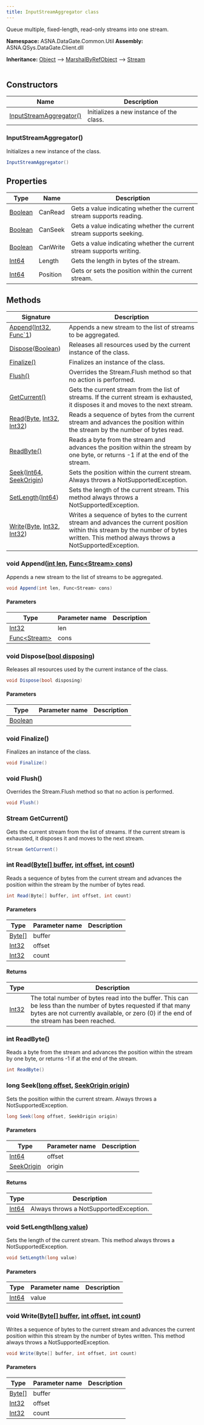 ```yaml
---
title: InputStreamAggregator class
---
```


Queue multiple, fixed-length, read-only streams into one stream.

**Namespace:** ASNA.DataGate.Common.Util
**Assembly:** ASNA.QSys.DataGate.Client.dll

**Inheritance:** [Object](https://docs.microsoft.com/en-us/dotnet/api/system.object) --> [MarshalByRefObject](https://learn.microsoft.com/en-us/dotnet/api/system.marshalbyrefobject?view=net-8.0) --> [Stream](https://learn.microsoft.com/en-us/dotnet/api/system.io.stream?view=net-8.0)
<br>
<br>

## Constructors

| Name | Description |
| --- | --- |
| [InputStreamAggregator()](#inputstreamaggregator) | Initializes a new instance of the  class.

### InputStreamAggregator()

Initializes a new instance of the  class.

```cs
InputStreamAggregator()
```

## Properties

| Type | Name | Description
| --- | --- | --- 
| [Boolean](https://docs.microsoft.com/en-us/dotnet/api/system.boolean) | CanRead | Gets a value indicating whether the current stream supports reading. |
| [Boolean](https://docs.microsoft.com/en-us/dotnet/api/system.boolean) | CanSeek | Gets a value indicating whether the current stream supports seeking. |
| [Boolean](https://docs.microsoft.com/en-us/dotnet/api/system.boolean) | CanWrite | Gets a value indicating whether the current stream supports writing. |
| [Int64](https://learn.microsoft.com/en-us/dotnet/csharp/language-reference/builtin-types/integral-numeric-types) | Length | Gets the length in bytes of the stream. |
| [Int64](https://learn.microsoft.com/en-us/dotnet/csharp/language-reference/builtin-types/integral-numeric-types) | Position | Gets or sets the position within the current stream. |

## Methods

| Signature | Description |
| --- | --- |
| [Append](#void-appendint-len-func-stream-cons)([Int32](https://docs.microsoft.com/en-us/dotnet/api/system.int32), [Func`1](https://learn.microsoft.com/en-us/dotnet/api/system.func-2?view=net-8.0)) | Appends a new stream to the list of streams to be aggregated.
| [Dispose](#void-disposebool-disposing)([Boolean](https://docs.microsoft.com/en-us/dotnet/api/system.boolean)) | Releases all resources used by the current instance of the  class.
| [Finalize()](#void-finalize) | Finalizes an instance of the  class.
| [Flush()](#void-flush) | Overrides the Stream.Flush method so that no action is performed.
| [GetCurrent()](#stream-getcurrent) | Gets the current stream from the list of streams. If the current stream is exhausted, it disposes it and moves to the next stream.
| [Read](#int-readbyte--buffer-int-offset-int-count)([Byte](https://docs.microsoft.com/en-us/dotnet/api/system.byte), [Int32](https://docs.microsoft.com/en-us/dotnet/api/system.int32), [Int32](https://docs.microsoft.com/en-us/dotnet/api/system.int32)) | Reads a sequence of bytes from the current stream and advances the position within the stream by the number of bytes read.
| [ReadByte()](#int-readbyte) | Reads a byte from the stream and advances the position within the stream by one byte, or returns -1 if at the end of the stream.
| [Seek](#long-seeklong-offset-seekorigin-origin)([Int64](https://docs.microsoft.com/en-us/dotnet/api/system.int64), [SeekOrigin](https://learn.microsoft.com/en-us/dotnet/api/system.io.seekorigin?view=net-8.0)) | Sets the position within the current stream. Always throws a NotSupportedException.
| [SetLength](#void-setlengthlong-value)([Int64](https://docs.microsoft.com/en-us/dotnet/api/system.int64)) | Sets the length of the current stream. This method always throws a NotSupportedException.
| [Write](#void-writebyte--buffer-int-offset-int-count)([Byte](https://docs.microsoft.com/en-us/dotnet/api/system.byte), [Int32](https://docs.microsoft.com/en-us/dotnet/api/system.int32), [Int32](https://docs.microsoft.com/en-us/dotnet/api/system.int32)) | Writes a sequence of bytes to the current stream and advances the current position within this stream by the number of bytes written. This method always throws a NotSupportedException.

### void Append([int len](https://learn.microsoft.com/en-us/dotnet/csharp/language-reference/builtin-types/integral-numeric-types), [Func\<Stream\> cons](https://learn.microsoft.com/en-us/dotnet/api/system.func-2?view=net-8.0))

Appends a new stream to the list of streams to be aggregated.

```cs
void Append(int len, Func<Stream> cons)
```

#### Parameters

| Type | Parameter name | Description
| --- | --- | ---
| [Int32](https://docs.microsoft.com/en-us/dotnet/api/system.int32) | len | 
| [Func\<Stream\>](https://learn.microsoft.com/en-us/dotnet/api/system.func-2?view=net-8.0) | cons | 

### void Dispose([bool disposing](https://docs.microsoft.com/en-us/dotnet/api/system.boolean))

Releases all resources used by the current instance of the  class.

```cs
void Dispose(bool disposing)
```

#### Parameters

| Type | Parameter name | Description
| --- | --- | ---
| [Boolean](https://docs.microsoft.com/en-us/dotnet/api/system.boolean) |  | 

### void Finalize()

Finalizes an instance of the  class.

```cs
void Finalize()
```

### void Flush()

Overrides the Stream.Flush method so that no action is performed.

```cs
void Flush()
```

### Stream GetCurrent()

Gets the current stream from the list of streams. If the current stream is exhausted, it disposes it and moves to the next stream.

```cs
Stream GetCurrent()
```

### int Read([Byte\[\] buffer](https://docs.microsoft.com/en-us/dotnet/api/system.byte), [int offset](https://learn.microsoft.com/en-us/dotnet/csharp/language-reference/builtin-types/integral-numeric-types), [int count](https://learn.microsoft.com/en-us/dotnet/csharp/language-reference/builtin-types/integral-numeric-types))

Reads a sequence of bytes from the current stream and advances the position within the stream by the number of bytes read.

```cs
int Read(Byte[] buffer, int offset, int count)
```

#### Parameters

| Type | Parameter name | Description
| --- | --- | ---
| [Byte\[\]](https://docs.microsoft.com/en-us/dotnet/api/system.byte) | buffer | 
| [Int32](https://docs.microsoft.com/en-us/dotnet/api/system.int32) | offset | 
| [Int32](https://docs.microsoft.com/en-us/dotnet/api/system.int32) | count | 

#### Returns

| Type | Description
| --- | ---
| [Int32](https://docs.microsoft.com/en-us/dotnet/api/system.int32) | The total number of bytes read into the buffer. This can be less than the number of bytes requested if that many bytes are not currently available, or zero (0) if the end of the stream has been reached.

### int ReadByte()

Reads a byte from the stream and advances the position within the stream by one byte, or returns -1 if at the end of the stream.

```cs
int ReadByte()
```

### long Seek([long offset](https://learn.microsoft.com/en-us/dotnet/csharp/language-reference/builtin-types/integral-numeric-types), [SeekOrigin origin](https://learn.microsoft.com/en-us/dotnet/api/system.io.seekorigin?view=net-8.0))

Sets the position within the current stream. Always throws a NotSupportedException.

```cs
long Seek(long offset, SeekOrigin origin)
```

#### Parameters

| Type | Parameter name | Description
| --- | --- | ---
| [Int64](https://docs.microsoft.com/en-us/dotnet/api/system.int64) | offset | 
| [SeekOrigin](https://learn.microsoft.com/en-us/dotnet/api/system.io.seekorigin?view=net-8.0) | origin | 

#### Returns

| Type | Description
| --- | ---
| [Int64](https://docs.microsoft.com/en-us/dotnet/api/system.int64) | Always throws a NotSupportedException.

### void SetLength([long value](https://learn.microsoft.com/en-us/dotnet/csharp/language-reference/builtin-types/integral-numeric-types))

Sets the length of the current stream. This method always throws a NotSupportedException.

```cs
void SetLength(long value)
```

#### Parameters

| Type | Parameter name | Description
| --- | --- | ---
| [Int64](https://docs.microsoft.com/en-us/dotnet/api/system.int64) | value | 

### void Write([Byte\[\] buffer](https://docs.microsoft.com/en-us/dotnet/api/system.byte), [int offset](https://learn.microsoft.com/en-us/dotnet/csharp/language-reference/builtin-types/integral-numeric-types), [int count](https://learn.microsoft.com/en-us/dotnet/csharp/language-reference/builtin-types/integral-numeric-types))

Writes a sequence of bytes to the current stream and advances the current position within this stream by the number of bytes written. This method always throws a NotSupportedException.

```cs
void Write(Byte[] buffer, int offset, int count)
```

#### Parameters

| Type | Parameter name | Description
| --- | --- | ---
| [Byte\[\]](https://docs.microsoft.com/en-us/dotnet/api/system.byte) | buffer | 
| [Int32](https://docs.microsoft.com/en-us/dotnet/api/system.int32) | offset | 
| [Int32](https://docs.microsoft.com/en-us/dotnet/api/system.int32) | count | 
